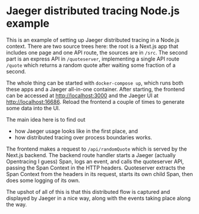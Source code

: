 # Jaeger distributed tracing Node.js example

This is an example of setting up Jaeger distributed tracing in a Node.js context. There are two source trees here: the root is a Next.js app that includes one page and one API route, the sources are in `/src`. The second part is an express API in `/quoteserver`, implementing a single API route `/quote` which returns a random quote after waiting some fraction of a second.

The whole thing can be started with `docker-compose up`, which runs both these apps and a Jaeger all-in-one container. After starting, the frontend can be accessed at <http://localhost:3000> and the Jaeger UI at <http://localhost:16686>. Reload the frontend a couple of times to generate some data into the UI.

The main idea here is to find out

- how Jaeger usage looks like in the first place, and
- how distributed tracing over process boundaries works.

The frontend makes a request to `/api/randomQuote` which is served by the Next.js backend. The backend route handler starts a Jaeger (actually Opentracing I guess) Span, logs an event, and calls the quoteserver API, passing the Span Context in the HTTP headers. Quoteserver extracts the Span Context from the headers in its request, starts its own child Span, then does some logging of its own.

The upshot of all of this is that this distributed flow is captured and displayed by Jaeger in a nice way, along with the events taking place along the way.
